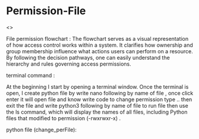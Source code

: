# Permission-File

<<File permission flowchart and apply the chmod command in a Python file to make the permissions rwxrwxr-x in linux terminal>>

File permission flowchart :
The flowchart serves as a visual representation of how access control works within a 
system. It clarifies how ownership and group membership influence what actions users 
can perform on a resource. By following the decision pathways, one can easily understand 
the hierarchy and rules governing access permissions.

terminal command :

At the beginning I start by opening a terminal window. Once the terminal is open, I create 
python file by write nano following by name of file , once click enter it will open file and 
know write code to change permission type .. then exit the file and write python3 following 
by name of file to run file then use the ls command, which will display the names of all files, 
including Python files that modified to permission (-rwxrwxr-x) .

python file (change_perFile):

